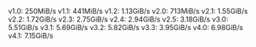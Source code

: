 v1.0: 250MiB/s
v1.1: 441MiB/s
v1.2: 1.13GiB/s
v2.0: 713MiB/s
v2.1: 1.55GiB/s
v2.2: 1.72GiB/s
v2.3: 2.75GiB/s
v2.4: 2.94GiB/s
v2.5: 3.18GiB/s
v3.0: 5.51GiB/s
v3.1: 5.69GiB/s
v3.2: 5.82GiB/s
v3.3: 3.95GiB/s
v4.0: 6.98GiB/s
v4.1: 7.15GiB/s
